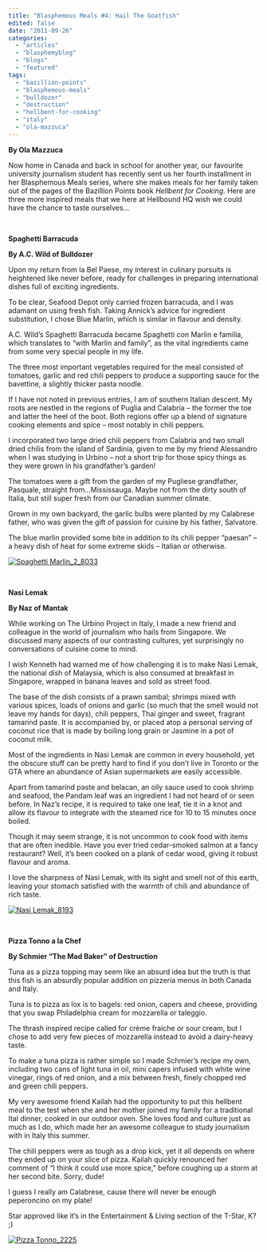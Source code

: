 ```yaml
---
title: "Blasphemous Meals #4: Hail The Goatfish"
edited: false
date: "2011-09-26"
categories:
  - "articles"
  - "blasphemyblog"
  - "blogs"
  - "featured"
tags:
  - "bazillion-points"
  - "blasphemous-meals"
  - "bulldozer"
  - "destruction"
  - "hellbent-for-cooking"
  - "italy"
  - "ola-mazzuca"
---
```


**By Ola Mazzuca**

Now home in Canada and back in school for another year, our favourite university journalism student has recently sent us her fourth installment in her Blasphemous Meals series, where she makes meals for her family taken out of the pages of the Bazillion Points book _Hellbent for Cooking_. Here are three more inspired meals that we here at Hellbound HQ wish we could have the chance to taste ourselves...

 

**Spaghetti Barracuda**

**By A.C. Wild of Bulldozer**

Upon my return from la Bel Paese, my interest in culinary pursuits is heightened like never before, ready for challenges in preparing international dishes full of exciting ingredients.

To be clear, Seafood Depot only carried frozen barracuda, and I was adamant on using fresh fish. Taking Annick’s advice for ingredient substitution, I chose Blue Marlin, which is similar in flavour and density.

A.C. Wild’s Spaghetti Barracuda became Spaghetti con Marlin e familia, which translates to “with Marlin and family”, as the vital ingredients came from some very special people in my life.

The three most important vegetables required for the meal consisted of tomatoes, garlic and red chili peppers to produce a supporting sauce for the bavettine, a slightly thicker pasta noodle.

If I have not noted in previous entries, I am of southern Italian descent. My roots are nestled in the regions of Puglia and Calabria – the former the toe and latter the heel of the boot. Both regions offer up a blend of signature cooking elements and spice – most notably in chili peppers.

I incorporated two large dried chili peppers from Calabria and two small dried chilis from the island of Sardinia, given to me by my friend Alessandro when I was studying in Urbino – not a short trip for those spicy things as they were grown in his grandfather’s garden!

The tomatoes were a gift from the garden of my Pugliese grandfather, Pasquale, straight from…Mississauga. Maybe not from the dirty south of Italia, but still super fresh from our Canadian summer climate.

Grown in my own backyard, the garlic bulbs were planted by my Calabrese father, who was given the gift of passion for cuisine by his father, Salvatore.

The blue marlin provided some bite in addition to its chili pepper “paesan” – a heavy dish of heat for some extreme skids – Italian or otherwise.

[![](http://www.hellbound.ca/wp-content/uploads/2011/09/Spaghetti-Marlin_2_8033-590x393.jpg "Spaghetti Marlin_2_8033")](http://www.hellbound.ca/wp-content/uploads/2011/09/Spaghetti-Marlin_2_8033.jpeg)

 

**Nasi Lemak**

**By Naz of Mantak**

While working on The Urbino Project in Italy, I made a new friend and colleague in the world of journalism who hails from Singapore. We discussed many aspects of our contrasting cultures, yet surprisingly no conversations of cuisine come to mind.

I wish Kenneth had warned me of how challenging it is to make Nasi Lemak, the national dish of Malaysia, which is also consumed at breakfast in Singapore, wrapped in banana leaves and sold as street food.

The base of the dish consists of a prawn sambal; shrimps mixed with various spices, loads of onions and garlic (so much that the smell would not leave my hands for days), chili peppers, Thai ginger and sweet, fragrant tamarind paste. It is accompanied by, or placed atop a personal serving of coconut rice that is made by boiling long grain or Jasmine in a pot of coconut milk.

Most of the ingredients in Nasi Lemak are common in every household, yet the obscure stuff can be pretty hard to find if you don’t live in Toronto or the GTA where an abundance of Asian supermarkets are easily accessible.

Apart from tamarind paste and belacan, an oily sauce used to cook shrimp and seafood, the Pandam leaf was an ingredient I had not heard of or seen before. In Naz’s recipe, it is required to take one leaf, tie it in a knot and allow its flavour to integrate with the steamed rice for 10 to 15 minutes once boiled.

Though it may seem strange, it is not uncommon to cook food with items that are often inedible. Have you ever tried cedar-smoked salmon at a fancy restaurant? Well, it’s been cooked on a plank of cedar wood, giving it robust flavour and aroma.

I love the sharpness of Nasi Lemak, with its sight and smell not of this earth, leaving your stomach satisfied with the warmth of chili and abundance of rich taste.

[![](http://www.hellbound.ca/wp-content/uploads/2011/09/Nasi-Lemak_8193-590x393.jpg "Nasi Lemak_8193")](http://www.hellbound.ca/wp-content/uploads/2011/09/Nasi-Lemak_8193.jpeg)

 

**Pizza Tonno a la Chef**

**By Schmier “The Mad Baker” of Destruction**

Tuna as a pizza topping may seem like an absurd idea but the truth is that this fish is an absurdly popular addition on pizzeria menus in both Canada and Italy.

Tuna is to pizza as lox is to bagels: red onion, capers and cheese, providing that you swap Philadelphia cream for mozzarella or taleggio.

The thrash inspired recipe called for crème fraiche or sour cream, but I chose to add very few pieces of mozzarella instead to avoid a dairy-heavy taste.

To make a tuna pizza is rather simple so I made Schmier’s recipe my own, including two cans of light tuna in oil, mini capers infused with white wine vinegar, rings of red onion, and a mix between fresh, finely chopped red and green chili peppers.

My very awesome friend Kailah had the opportunity to put this hellbent meal to the test when she and her mother joined my family for a traditional Ital dinner, cooked in our outdoor oven. She loves food and culture just as much as I do, which made her an awesome colleague to study journalism with in Italy this summer.

The chili peppers were as tough as a drop kick, yet it all depends on where they ended up on your slice of pizza. Kailah quickly renounced her comment of “I think it could use more spice,” before coughing up a storm at her second bite. Sorry, dude!

I guess I really am Calabrese, cause there will never be enough peperoncino on my plate!

Star approved like it’s in the Entertainment & Living section of the T-Star, K? ;)

[![](http://www.hellbound.ca/wp-content/uploads/2011/09/Pizza-Tonno_2225-590x442.jpg "Pizza Tonno_2225")](http://www.hellbound.ca/wp-content/uploads/2011/09/Pizza-Tonno_2225.jpeg)
